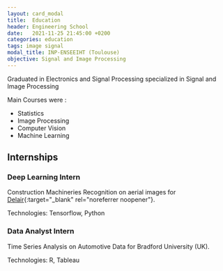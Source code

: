 ```yaml
---
layout: card_modal
title:  Education
header: Engineering School
date:   2021-11-25 21:45:00 +0200
categories: education
tags: image signal
modal_title: INP-ENSEEIHT (Toulouse)
objective: Signal and Image Processing
---
```


Graduated in Electronics and Signal Processing specialized in Signal and Image Processing 

Main Courses were : 
+ Statistics 
+ Image Processing 
+ Computer Vision 
+ Machine Learning 

## Internships 

### Deep Learning Intern 

Construction Machineries Recognition on aerial images for [Delair](https://delair.aero){:target="_blank" rel="noreferrer noopener"}. 

Technologies: Tensorflow, Python

### Data Analyst Intern 

Time Series Analysis on Automotive Data for Bradford University (UK).

Technologies: R, Tableau
